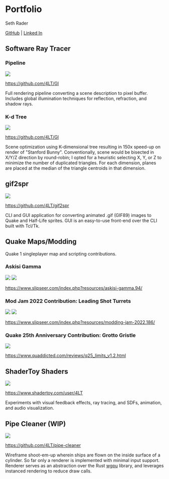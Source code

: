 # Portfolio

Seth Rader

[GitHub](https://github.com/4LT) \|
[Linked In](https://www.linkedin.com/in/seth-rader-50b81996)

## Software Ray Tracer

### Pipeline

<img src="rayt.png" />

<https://github.com/4LT/GI>

Full rendering pipeline converting a scene description to pixel buffer.
Includes global illumination techniques for reflection, refraction, and shadow
rays.

### K-d Tree

<img src="bunny.png" />

<https://github.com/4LT/GI>

Scene optimization using K-dimensional tree resulting in 150x speed-up on render
of "Stanford Bunny".  Conventionally, scene would be bisected in X/Y/Z direction
by round-robin; I opted for a heuristic selecting X, Y, or Z to minimize the
number of duplicated triangles.  For each dimension, planes are placed at the 
median of the triangle centroids in that dimension.

## gif2spr

<img src="gif2spr.png" />

<https://github.com/4LT/gif2spr>

CLI and GUI application for converting animated .gif (GIF89) images to Quake and
Half-Life sprites.  GUI is an easy-to-use front-end over the CLI built with
Tcl/Tk.

## Quake Maps/Modding

Quake 1 singleplayer map and scripting contributions.

### Askisi Gamma

<img src="4ltsp01_1.jpg" />

<img src="4ltsp01_2.jpg" />

<https://www.slipseer.com/index.php?resources/askisi-gamma.94/>

### Mod Jam 2022 Contribution: Leading Shot Turrets

<img src="mj2022_1.png" />

<img src="mj2022_2.png" />

<https://www.slipseer.com/index.php?resources/modding-jam-2022.186/>

### Quake 25th Anniversary Contribution: Grotto Gristle

<img src="q25.jpg" />

<https://www.quaddicted.com/reviews/q25_limits_v1.2.html>

## ShaderToy Shaders

<img src="shadertoy.jpg" />

<https://www.shadertoy.com/user/4LT>

Experiments with visual feedback effects, ray tracing, and SDFs, animation,
and audio visualization.

## Pipe Cleaner (WIP)

<img src="pipe-cleaner.png" />

<https://github.com/4LT/pipe-cleaner>

Wireframe shoot-em-up wherein ships are flown on the inside surface of a
cylinder.  So far only a renderer is implemented with minimal input support.
Renderer serves as an abstraction over the Rust
[wgpu](https://crates.io/crates/wgpu) library, and leverages instanced rendering
to reduce draw calls.
